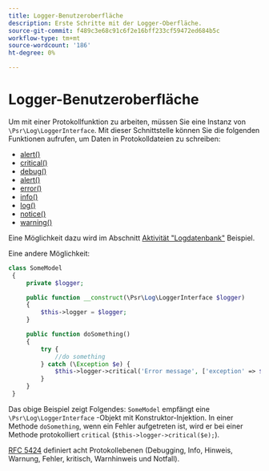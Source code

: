 ```yaml
---
title: Logger-Benutzeroberfläche
description: Erste Schritte mit der Logger-Oberfläche.
source-git-commit: f489c3e68c91c6f2e16bff233cf59472ed684b5c
workflow-type: tm+mt
source-wordcount: '186'
ht-degree: 0%

---
```



# Logger-Benutzeroberfläche

Um mit einer Protokollfunktion zu arbeiten, müssen Sie eine Instanz von `\Psr\Log\LoggerInterface`. Mit dieser Schnittstelle können Sie die folgenden Funktionen aufrufen, um Daten in Protokolldateien zu schreiben:

- [alert()](https://github.com/php-fig/log/blob/master/src/LoggerInterface.php#L43)
- [critical()](https://github.com/php-fig/log/blob/master/src/LoggerInterface.php#L55)
- [debug()](https://github.com/php-fig/log/blob/master/src/LoggerInterface.php#L111)
- [alert()](https://github.com/php-fig/log/blob/master/src/LoggerInterface.php#L30)
- [error()](https://github.com/php-fig/log/blob/master/src/LoggerInterface.php#L66)
- [info()](https://github.com/php-fig/log/blob/master/src/LoggerInterface.php#L101)
- [log()](https://github.com/php-fig/log/blob/master/src/LoggerInterface.php#L122)
- [notice()](https://github.com/php-fig/log/blob/master/src/LoggerInterface.php#L89)
- [warning()](https://github.com/php-fig/log/blob/master/src/LoggerInterface.php#L79)

Eine Möglichkeit dazu wird im Abschnitt [Aktivität &quot;Logdatenbank&quot;](../logs/database-activity.md) Beispiel.

Eine andere Möglichkeit:

```php
class SomeModel
 {
     private $logger;

     public function __construct(\Psr\Log\LoggerInterface $logger)
     {
         $this->logger = $logger;
     }

     public function doSomething()
     {
         try {
             //do something
         } catch (\Exception $e) {
             $this->logger->critical('Error message', ['exception' => $e]);
         }
     }
 }
```

Das obige Beispiel zeigt Folgendes: `SomeModel` empfängt eine `\Psr\Log\LoggerInterface` -Objekt mit Konstruktor-Injektion. In einer Methode `doSomething`, wenn ein Fehler aufgetreten ist, wird er bei einer Methode protokolliert `critical` (`$this->logger->critical($e);`).

[RFC 5424](https://datatracker.ietf.org/doc/html/rfc5424) definiert acht Protokollebenen (Debugging, Info, Hinweis, Warnung, Fehler, kritisch, Warnhinweis und Notfall).
